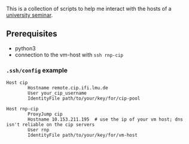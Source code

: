 This is a collection of scripts to help me interact with the hosts of a [university seminar](https://www.ifi.lmu.de/nm/de/lehre/wintersemester-2025-26/praktikum_rnp.html).

## Prerequisites
- python3
- connection to the vm-host with ``ssh rnp-cip``

### ``.ssh/config`` example
```
Host cip
        Hostname remote.cip.ifi.lmu.de
        User your_cip_username
        IdentityFile path/to/your/key/for/cip-pool

Host rnp-cip
        ProxyJump cip
        Hostname 10.153.211.195  # use the ip of your vm host; dns isn't reliable on the cip servers
        User rnp
        IdentityFile path/to/your/key/for/vm-host
```
